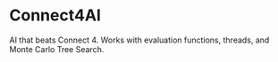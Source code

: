 # Connect4AI
AI that beats Connect 4. Works with evaluation functions, threads, and Monte Carlo Tree Search.
